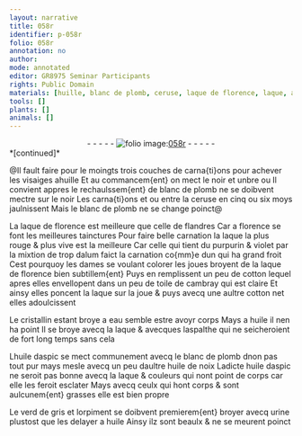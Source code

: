```yaml
---
layout: narrative
title: 058r
identifier: p-058r
folio: 058r
annotation: no
author:
mode: annotated
editor: GR8975 Seminar Participants
rights: Public Domain
materials: [huille, blanc de plomb, ceruse, laque de florence, laque, alum, cotton, toile de cambray, cristallin, eau, huile, aspalthe, huile daspic, huile de noix, verd de gris, orpiment, urine]
tools: []
plants: []
animals: []
---
```


<div class="folio" align="center">- - - - - <a href="http://gallica.bnf.fr/ark:/12148/btv1b10500001g/f121.image" target="_blank"><img src="https://cu-mkp.github.io/2017-workshop-edition/assets/photo-icon.png" alt="folio image: " style="display:inline-block; margin-bottom:-3px;"/>058r</a> - - - - - </div>   
*[continued]*
  
@Il fault faire pour le moingts trois couches de carna{ti}ons pour achever les visaiges a<span class="m">huille</span> Et au commancem{ent} on mect le noir et unbre ou Il convient appres le rechaulssem{ent} de <span class="m">blanc de plomb</span> ne se doibvent mectre sur le noir Les carna{ti}ons et ou entre la <span class="m">ceruse</span> en cinq ou six moys jaulnissent Mais le <span class="m">blanc de plomb</span> ne se change poinct@
 
La <span class="m">laque de <span class="pl">florence</span></span> est meilleure que celle de <span class="pl">flandres</span> Car a <span class="pl">florence</span> se font les meilleures tainctures Pour faire belle carnation la <span class="m">laque</span> la plus rouge & plus vive est la meilleure Car celle qui tient du purpurin & violet par la mixtion de trop d<span class="m">alum</span> faict la carnation co{mm}e dun qui ha grand froit Cest pourquoy les dames se voulant colorer les joues broyent de la <span class="m">laque de <span class="pl">florence</span></span> bien subtillem{ent} Puys en remplissent un peu de <span class="m">cotton</span> lequel apres elles envellopent dans un peu de <span class="m">toile de <span class="pl">cambray</span></span> qui est claire Et ainsy elles poncent la <span class="m">laque</span> sur la joue & puys avecq une aultre <span class="m">cotton</span> net elles adoulcissent
 
Le <span class="m">cristallin</span> estant broye a <span class="m">eau</span> semble estre avoyr corps Mays a <span class="m">huile</span> il nen ha point Il se broye avecq la <span class="m">laque</span> & avecques l<span class="m">aspalthe</span> qui ne seicheroient de fort long temps sans cela
 
L<span class="m">huile daspic</span> se mect communement avecq le <span class="m">blanc de plomb</span> dnon pas tout pur mays mesle avecq un peu daultre <span class="m">huile de noix</span> Ladicte <span class="m">huile daspic</span> ne seroit pas bonne avecq la <span class="m">laque</span> & couleurs qui nont point de corps car elle les feroit esclater Mays avecq ceulx qui hont corps & sont aulcunem{ent} grasses elle est bien propre
 
Le <span class="m">verd de gris</span> et l<span class="m">orpiment</span> se doibvent premierem{ent} broyer avecq <span class="m">urine</span> plustost que les delayer a <span class="m">huile</span> Ainsy ilz sont beaulx & ne se meurent poinct
 